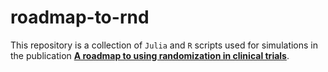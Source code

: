 # roadmap-to-rnd

This repository is a collection of `Julia` and `R` scripts used for simulations in the publication [**A roadmap to using randomization in clinical trials**](https://bmcmedresmethodol.biomedcentral.com/articles/10.1186/s12874-021-01303-z).
